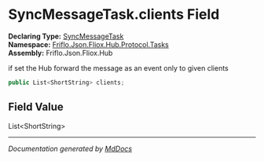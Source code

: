 ﻿<!--  
  <auto-generated>   
    The contents of this file were generated by a tool.  
    Changes to this file may be list if the file is regenerated  
  </auto-generated>   
-->

# SyncMessageTask.clients Field

**Declaring Type:** [SyncMessageTask](../index.md)  
**Namespace:** [Friflo.Json.Fliox.Hub.Protocol.Tasks](../../index.md)  
**Assembly:** Friflo.Json.Fliox.Hub

if set the Hub forward the message as an event only to given clients

```csharp
public List<ShortString> clients;
```

## Field Value

List\<ShortString\>

___

*Documentation generated by [MdDocs](https://github.com/ap0llo/mddocs)*
